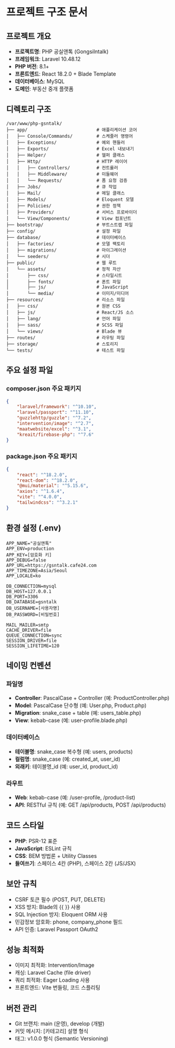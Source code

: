 # 프로젝트 구조 문서

## 프로젝트 개요
- **프로젝트명**: PHP 공실앤톡 (Gongsilntalk)
- **프레임워크**: Laravel 10.48.12
- **PHP 버전**: 8.1+
- **프론트엔드**: React 18.2.0 + Blade Template
- **데이터베이스**: MySQL
- **도메인**: 부동산 중개 플랫폼

## 디렉토리 구조

```
/var/www/php-gsntalk/
├── app/                          # 애플리케이션 코어
│   ├── Console/Commands/         # 스케줄러 명령어
│   ├── Exceptions/               # 예외 핸들러
│   ├── Exports/                  # Excel 내보내기
│   ├── Helper/                   # 헬퍼 클래스
│   ├── Http/                     # HTTP 레이어
│   │   ├── Controllers/          # 컨트롤러
│   │   ├── Middleware/           # 미들웨어
│   │   └── Requests/             # 폼 요청 검증
│   ├── Jobs/                     # 큐 작업
│   ├── Mail/                     # 메일 클래스
│   ├── Models/                   # Eloquent 모델
│   ├── Policies/                 # 권한 정책
│   ├── Providers/                # 서비스 프로바이더
│   └── View/Components/          # View 컴포넌트
├── bootstrap/                    # 부트스트랩 파일
├── config/                       # 설정 파일
├── database/                     # 데이터베이스
│   ├── factories/                # 모델 팩토리
│   ├── migrations/               # 마이그레이션
│   └── seeders/                  # 시더
├── public/                       # 웹 루트
│   └── assets/                   # 정적 자산
│       ├── css/                  # 스타일시트
│       ├── fonts/                # 폰트 파일
│       ├── js/                   # JavaScript
│       └── media/                # 이미지/미디어
├── resources/                    # 리소스 파일
│   ├── css/                      # 원본 CSS
│   ├── js/                       # React/JS 소스
│   ├── lang/                     # 언어 파일
│   ├── sass/                     # SCSS 파일
│   └── views/                    # Blade 뷰
├── routes/                       # 라우팅 파일
├── storage/                      # 스토리지
└── tests/                        # 테스트 파일
```

## 주요 설정 파일

### composer.json 주요 패키지
```json
{
    "laravel/framework": "^10.10",
    "laravel/passport": "^11.10",
    "guzzlehttp/guzzle": "^7.2",
    "intervention/image": "^2.7",
    "maatwebsite/excel": "^3.1",
    "kreait/firebase-php": "^7.6"
}
```

### package.json 주요 패키지
```json
{
    "react": "^18.2.0",
    "react-dom": "^18.2.0",
    "@mui/material": "^5.15.6",
    "axios": "^1.6.4",
    "vite": "^4.0.0",
    "tailwindcss": "^3.2.1"
}
```

## 환경 설정 (.env)
```
APP_NAME="공실앤톡"
APP_ENV=production
APP_KEY=[암호화 키]
APP_DEBUG=false
APP_URL=https://gsntalk.cafe24.com
APP_TIMEZONE=Asia/Seoul
APP_LOCALE=ko

DB_CONNECTION=mysql
DB_HOST=127.0.0.1
DB_PORT=3306
DB_DATABASE=gsntalk
DB_USERNAME=[사용자명]
DB_PASSWORD=[비밀번호]

MAIL_MAILER=smtp
CACHE_DRIVER=file
QUEUE_CONNECTION=sync
SESSION_DRIVER=file
SESSION_LIFETIME=120
```

## 네이밍 컨벤션

### 파일명
- **Controller**: PascalCase + Controller (예: ProductController.php)
- **Model**: PascalCase 단수형 (예: User.php, Product.php)
- **Migration**: snake_case + table (예: users_table.php)
- **View**: kebab-case (예: user-profile.blade.php)

### 데이터베이스
- **테이블명**: snake_case 복수형 (예: users, products)
- **컬럼명**: snake_case (예: created_at, user_id)
- **외래키**: 테이블명_id (예: user_id, product_id)

### 라우트
- **Web**: kebab-case (예: /user-profile, /product-list)
- **API**: RESTful 규칙 (예: GET /api/products, POST /api/products)

## 코드 스타일
- **PHP**: PSR-12 표준
- **JavaScript**: ESLint 규칙
- **CSS**: BEM 방법론 + Utility Classes
- **들여쓰기**: 스페이스 4칸 (PHP), 스페이스 2칸 (JS/JSX)

## 보안 규칙
- CSRF 토큰 필수 (POST, PUT, DELETE)
- XSS 방지: Blade의 {{ }} 사용
- SQL Injection 방지: Eloquent ORM 사용
- 민감정보 암호화: phone, company_phone 필드
- API 인증: Laravel Passport OAuth2

## 성능 최적화
- 이미지 최적화: Intervention/Image
- 캐싱: Laravel Cache (file driver)
- 쿼리 최적화: Eager Loading 사용
- 프론트엔드: Vite 번들링, 코드 스플리팅

## 버전 관리
- Git 브랜치: main (운영), develop (개발)
- 커밋 메시지: [카테고리] 설명 형식
- 태그: v1.0.0 형식 (Semantic Versioning)